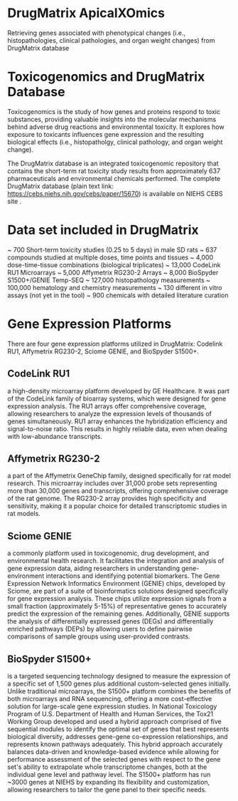 # DrugMatrix ApicalXOmics
Retrieving genes associated with phenotypical changes (i.e., histopathologies, clinical pathologies, and organ weight changes) from DrugMatrix database

# Toxicogenomics and DrugMatrix Database
Toxicogenomics is the study of how genes and proteins respond to toxic substances, providing valuable insights into the molecular mechanisms behind adverse drug reactions and environmental toxicity. It explores how exposure to toxicants influences gene expression and the resulting biological effects (i.e., histopatholgy, clinical pathology, and organ weight change).

The DrugMatrix database is an integrated toxicogenomic repository that contains the short-term rat toxicity study results from approximately 637 pharmaceuticals and environmental chemicals performed. The complete DrugMatrix database (plain text link: https://cebs.niehs.nih.gov/cebs/paper/15670) is available on NIEHS CEBS site .

# Data set included in DrugMatrix
~ 700 Short-term toxicity studies (0.25 to 5 days) in male SD rats
~ 637 compounds studied at multiple doses, time points and tissues
~ 4,000 dose-time-tissue combinations (biological triplicates)
~ 13,000 CodeLink RU1 Microarrays
~ 5,000 Affymetrix RG230-2 Arrays
~ 8,000 BioSpyder S1500+/GENIE Temp-SEQ
~ 127,000 histopathology measurements
~ 100,000 hematology and chemistry measurements
~ 130 different in vitro assays (not yet in the tool)
~ 900 chemicals with detailed literature curation

# Gene Expression Platforms
There are four gene expression platforms utilized in DrugMatrix: Codelink RU1, Affymetrix RG230-2, Sciome GENIE, and BioSpyder S1500+.
## CodeLink RU1
a high-density microarray platform developed by GE Healthcare. It was part of the CodeLink family of bioarray systems, which were designed for gene expression analysis. The RU1 arrays offer comprehensive coverage, allowing researchers to analyze the expression levels of thousands of genes simultaneously. RU1 array enhances the hybridization efficiency and signal-to-noise ratio. This results in highly reliable data, even when dealing with low-abundance transcripts.
## Affymetrix RG230-2
a part of the Affymetrix GeneChip family, designed specifically for rat model research. This microarray includes over 31,000 probe sets representing more than 30,000 genes and transcripts, offering comprehensive coverage of the rat genome. The RG230-2 array provides high specificity and sensitivity, making it a popular choice for detailed transcriptomic studies in rat models.
## Sciome GENIE
a commonly platform used in toxicogenomic, drug development, and environmental health research. It facilitates the integration and analysis of gene expression data, aiding researchers in understanding gene-environment interactions and identifying potential biomarkers. The Gene Expression Network Informatics Environment (GENIE) chips, developed by Sciome, are part of a suite of bioinformatics solutions designed specifically for gene expression analysis. These chips utilize expression signals from a small fraction (approximately 5-15%) of representative genes to accurately predict the expression of the remaining genes. Additionally, GENIE supports the analysis of differentially expressed genes (DEGs) and differentially enriched pathways (DEPs) by allowing users to define pairwise comparisons of sample groups using user-provided contrasts.
## BioSpyder S1500+
is a targeted sequencing technology designed to measure the expression of a specific set of 1,500 genes plus additional custom-selected genes initially. Unlike traditional microarrays, the S1500+ platform combines the benefits of both microarrays and RNA sequencing, offering a more cost-effective solution for large-scale gene expression studies. In National Toxicology Program of U.S. Department of Health and Human Services, the Tox21 Working Group developed and used a hybrid approach comprised of five sequential modules to identify the optimal set of genes that best represents biological diversity, addresses gene-gene co-expression relationships, and represents known pathways adequately. This hybrid approach accurately balances data-driven and knowledge-based evidence while allowing for performance assessment of the selected genes with respect to the gene set's ability to extrapolate whole transcriptome changes, both at the individual gene level and pathway level. The S1500+ platform has run ~3000 genes at NIEHS by expanding its flexibility and customization, allowing researchers to tailor the gene panel to their specific needs.
